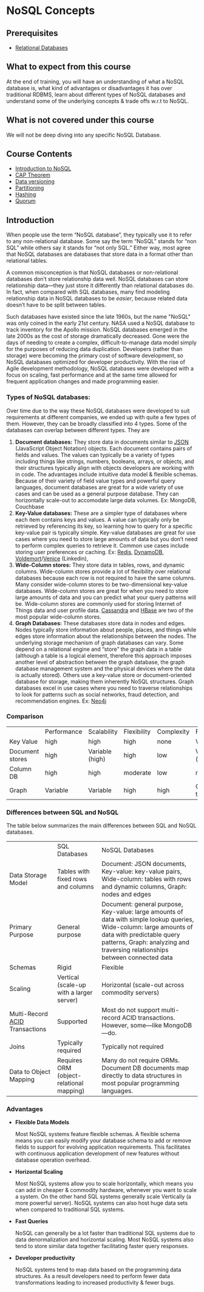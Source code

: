 # NoSQL Concepts

## Prerequisites
- [Relational Databases](https://linkedin.github.io/school-of-sre/level101/databases_sql/intro/)

## What to expect from this course

At the end of training, you will have an understanding of what a NoSQL database is, what kind of advantages or disadvantages it has over traditional RDBMS, learn about different types of NoSQL databases and understand some of the underlying concepts & trade offs w.r.t to NoSQL.


## What is not covered under this course

We will not be deep diving into any specific NoSQL Database. 


## Course Contents



*   [Introduction to NoSQL](https://linkedin.github.io/school-of-sre/level101/databases_nosql/intro/#introduction)
*   [CAP Theorem](https://linkedin.github.io/school-of-sre/level101/databases_nosql/key_concepts/#cap-theorem)
*   [Data versioning](https://linkedin.github.io/school-of-sre/level101/databases_nosql/key_concepts/#versioning-of-data-in-distributed-systems)
*   [Partitioning](https://linkedin.github.io/school-of-sre/level101/databases_nosql/key_concepts/#partitioning)
*   [Hashing](https://linkedin.github.io/school-of-sre/level101/databases_nosql/key_concepts/#hashing)
*   [Quorum](https://linkedin.github.io/school-of-sre/level101/databases_nosql/key_concepts/#quorum)


## Introduction

When people use the term “NoSQL database”, they typically use it to refer to any non-relational database. Some say the term “NoSQL” stands for “non SQL” while others say it stands for “not only SQL.” Either way, most agree that NoSQL databases are databases that store data in a format other than relational tables.

A common misconception is that NoSQL databases or non-relational databases don’t store relationship data well. NoSQL databases can store relationship data—they just store it differently than relational databases do. In fact, when compared with SQL databases, many find modeling relationship data in NoSQL databases to be _easier_, because related data doesn’t have to be split between tables.

Such databases have existed since the late 1960s, but the name "NoSQL" was only coined in the early 21st century. NASA used a NoSQL database to track inventory for the Apollo mission. NoSQL databases emerged in the late 2000s as the cost of storage dramatically decreased. Gone were the days of needing to create a complex, difficult-to-manage data model simply for the purposes of reducing data duplication. Developers (rather than storage) were becoming the primary cost of software development, so NoSQL databases optimized for developer productivity. With the rise of Agile development methodology, NoSQL databases were developed with a focus on scaling, fast performance and at the same time allowed for frequent application changes and made programming easier.


### Types of NoSQL databases:

Over time due to the way these NoSQL databases were developed to suit requirements at different companies, we ended up with quite a few types of them. However, they can be broadly classified into 4 types. Some of the databases can overlap between different types. They are



1. **Document databases:** They store data in documents similar to [JSON](https://www.json.org/json-en.html) (JavaScript Object Notation) objects. Each document contains pairs of fields and values. The values can typically be a variety of types including things like strings, numbers, booleans, arrays, or objects, and their structures typically align with objects developers are working with in code. The advantages include intuitive data model & flexible schemas. Because of their variety of field value types and powerful query languages, document databases are great for a wide variety of use cases and can be used as a general purpose database. They can horizontally scale-out to accomodate large data volumes. Ex: MongoDB, Couchbase
2. **Key-Value databases:** These are a simpler type of databases where each item contains keys and values. A value can typically only be retrieved by referencing its key, so learning how to query for a specific key-value pair is typically simple. Key-value databases are great for use cases where you need to store large amounts of data but you don’t need to perform complex queries to retrieve it. Common use cases include storing user preferences or caching. Ex: [Redis](https://redis.io/), [DynamoDB](https://aws.amazon.com/dynamodb/), [Voldemort](https://www.project-voldemort.com/voldemort/)/[Venice](https://engineering.linkedin.com/blog/2017/04/building-venice--a-production-software-case-study) (Linkedin), 
3. **Wide-Column stores:** They store data in tables, rows, and dynamic columns. Wide-column stores provide a lot of flexibility over relational databases because each row is not required to have the same columns. Many consider wide-column stores to be two-dimensional key-value databases. Wide-column stores are great for when you need to store large amounts of data and you can predict what your query patterns will be. Wide-column stores are commonly used for storing Internet of Things data and user profile data. [Cassandra](https://cassandra.apache.org/) and [HBase](https://hbase.apache.org/) are two of the most popular wide-column stores.
4. **Graph Databases:** These databases store data in nodes and edges. Nodes typically store information about people, places, and things while edges store information about the relationships between the nodes. The underlying storage mechanism of graph databases can vary. Some depend on a relational engine and “store” the graph data in a table (although a table is a logical element, therefore this approach imposes another level of abstraction between the graph database, the graph database management system and the physical devices where the data is actually stored). Others use a key-value store or document-oriented database for storage, making them inherently NoSQL structures. Graph databases excel in use cases where you need to traverse relationships to look for patterns such as social networks, fraud detection, and recommendation engines. Ex: [Neo4j](https://neo4j.com/) 


### **Comparison** 


<table>
  <tr>
   <td>
   </td>
   <td>Performance
   </td>
   <td>Scalability
   </td>
   <td>Flexibility
   </td>
   <td>Complexity
   </td>
   <td>Functionality
   </td>
  </tr>
  <tr>
   <td>Key Value
   </td>
   <td>high
   </td>
   <td>high
   </td>
   <td>high
   </td>
   <td>none
   </td>
   <td>Variable
   </td>
  </tr>
  <tr>
   <td>Document stores
   </td>
   <td>high
   </td>
   <td>Variable (high)
   </td>
   <td>high
   </td>
   <td>low
   </td>
   <td>Variable (low)
   </td>
  </tr>
  <tr>
   <td>Column DB
   </td>
   <td>high
   </td>
   <td>high
   </td>
   <td>moderate
   </td>
   <td>low
   </td>
   <td>minimal
   </td>
  </tr>
  <tr>
   <td>Graph
   </td>
   <td>Variable
   </td>
   <td>Variable
   </td>
   <td>high
   </td>
   <td>high
   </td>
   <td>Graph theory
   </td>
  </tr>
</table>



### Differences between SQL and NoSQL

The table below summarizes the main differences between SQL and NoSQL databases.


<table>
  <tr>
   <td>
   </td>
   <td>SQL Databases
   </td>
   <td>NoSQL Databases
   </td>
  </tr>
  <tr>
   <td>Data Storage Model
   </td>
   <td>Tables with fixed rows and columns
   </td>
   <td>Document: JSON documents, Key-value: key-value pairs, Wide-column: tables with rows and dynamic columns, Graph: nodes and edges
   </td>
  </tr>
  <tr>
   <td>Primary Purpose
   </td>
   <td>General purpose
   </td>
   <td>Document: general purpose, Key-value: large amounts of data with simple lookup queries, Wide-column: large amounts of data with predictable query patterns, Graph: analyzing and traversing relationships between connected data
   </td>
  </tr>
  <tr>
   <td>Schemas
   </td>
   <td>Rigid
   </td>
   <td>Flexible
   </td>
  </tr>
  <tr>
   <td>Scaling
   </td>
   <td>Vertical (scale-up with a larger server)
   </td>
   <td>Horizontal (scale-out across commodity servers)
   </td>
  </tr>
  <tr>
   <td>Multi-Record <a href="https://en.wikipedia.org/wiki/ACID">ACID </a>Transactions
   </td>
   <td>Supported
   </td>
   <td>Most do not support multi-record ACID transactions. However, some—like MongoDB—do.
   </td>
  </tr>
  <tr>
   <td>Joins
   </td>
   <td>Typically required
   </td>
   <td>Typically not required
   </td>
  </tr>
  <tr>
   <td>Data to Object Mapping
   </td>
   <td>Requires ORM (object-relational mapping)
   </td>
   <td>Many do not require ORMs. Document DB documents map directly to data structures in most popular programming languages.
   </td>
  </tr>
</table>



### Advantages



*   **Flexible Data Models**

    Most NoSQL systems feature flexible schemas. A flexible schema means you can easily modify your database schema to add or remove fields to support for evolving application requirements. This facilitates with continuous application development of new features without database operation overhead.

*   **Horizontal Scaling**

    Most NoSQL systems allow you to scale horizontally, which means you can add in cheaper & commodity hardware, whenever you want to scale a system. On the other hand SQL systems generally scale Vertically (a more powerful server). NoSQL systems can also host huge data sets when compared to traditional SQL systems.

*   **Fast Queries**

    NoSQL can generally be a lot faster than traditional SQL systems due to data denormalization and horizontal scaling. Most NoSQL systems also tend to store similar data together facilitating faster query responses. 

*   **Developer productivity**

    NoSQL systems tend to map data based on the programming data structures. As a result developers need to perform fewer data transformations leading to increased productivity & fewer bugs.
